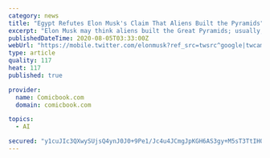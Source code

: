 ```yaml
---
category: news
title: "Egypt Refutes Elon Musk's Claim That Aliens Built the Pyramids"
excerpt: "Elon Musk may think aliens built the Great Pyramids; usually, here's the point where we might say something about 2020 being the most bizarre year on record, but since you already know that — let's just hop right into it."
publishedDateTime: 2020-08-05T03:33:00Z
webUrl: "https://mobile.twitter.com/elonmusk?ref_src=twsrc^google|twcamp^serp|twgr^author"
type: article
quality: 117
heat: 117
published: true

provider:
  name: Comicbook.com
  domain: comicbook.com

topics:
  - AI

secured: "y1cuJIc3QXwySUjsQ4ynJ0J0+9Pe1/Jc4u4JCmgJpKGH6AS3gy+M5sT3TtIHOyTD8bAyqswnnqX5BpYck/gtTICZcrG8cAknmrPxTHmXWA3UhVU+W4mHRW+yYb4wliMGYGpd/nj01l5EPSW156Xzq+KOA+17e638uoQvw4l0s/uL6Bu4JZOmVV0TyYBNlRKf8P/FROoGsYnJC+8ctyIU7ewXmCZGivUCgsJV9QXf+oIzCiEa6ePd8dtlFKXfdPzYFSz+OVDv4spZvlOBBIN0JQnKDIpMILZ1SWWvelbNOnmmTgNPfWWhT16a7CNQQPZlNCpIou60fSHnW6f6CLTQGQ==;++SabVvKGGAUafTE5Lq3bg=="
---
```



